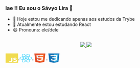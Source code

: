 ### Iae !! Eu sou o Sávyo Lira 👋

- 🔭 Hoje estou me dedicando apenas aos estudos da Trybe
- 🌱 Atualmente estou estudando React
- 😄 Pronouns: ele/dele
##
<div align="center">
  <a href="https://github.com/savyolira">
  <img height="180em" src="https://github-readme-stats.vercel.app/api?username=savyolira&show_icons=true&theme=dark&include_all_commits=true&count_private=true"/>
  <img height="180em" src="https://github-readme-stats.vercel.app/api/top-langs/?username=savyolira&layout=compact&langs_count=7&theme=dark"/>
</div>
  
<div style="display: inline_block"><br>
  <img align="center" alt="Savyo-Js" height="30" width="40" src="https://raw.githubusercontent.com/devicons/devicon/master/icons/javascript/javascript-plain.svg">
  <img align="center" alt="Savyo-React" height="30" width="40" src="https://raw.githubusercontent.com/devicons/devicon/master/icons/react/react-original.svg">
  <img align="center" alt="Savyo-HTML" height="30" width="40" src="https://raw.githubusercontent.com/devicons/devicon/master/icons/html5/html5-original.svg">
  <img align="center" alt="Savyo-CSS" height="30" width="40" src="https://raw.githubusercontent.com/devicons/devicon/master/icons/css3/css3-original.svg">
</div>
  
 ##

